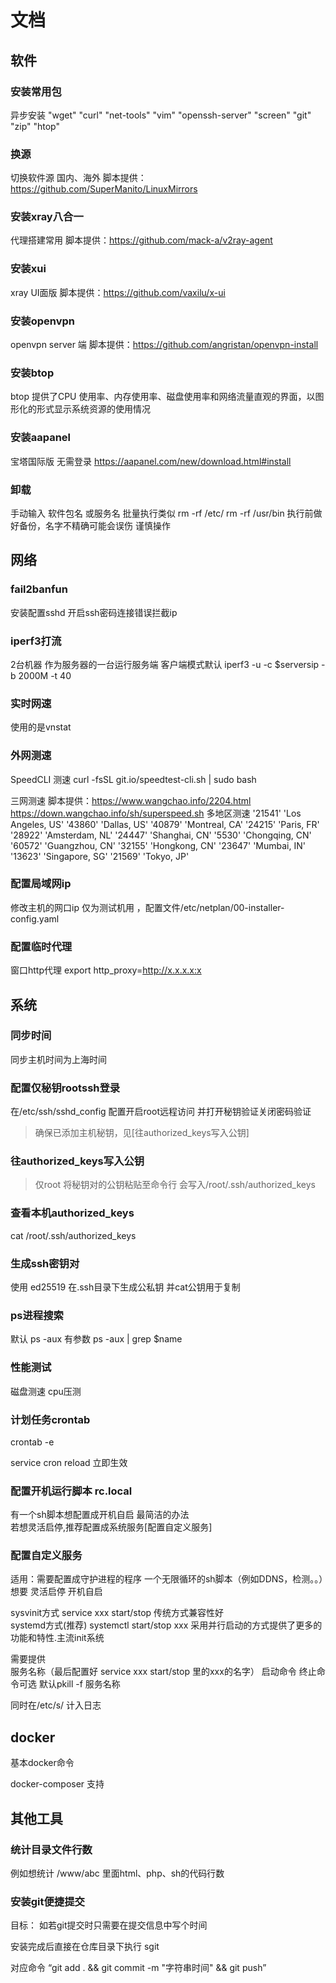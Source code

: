 # 文档

## 软件

### 安装常用包 
异步安装
"wget" "curl" "net-tools" "vim" "openssh-server" "screen" "git" "zip" "htop"

### 换源
切换软件源 国内、海外 脚本提供： https://github.com/SuperManito/LinuxMirrors

### 安装xray八合一
代理搭建常用 脚本提供：https://github.com/mack-a/v2ray-agent

### 安装xui
xray UI面版 脚本提供：https://github.com/vaxilu/x-ui

### 安装openvpn

openvpn server 端 脚本提供：https://github.com/angristan/openvpn-install


### 安装btop
btop 提供了CPU 使用率、内存使用率、磁盘使用率和网络流量直观的界面，以图形化的形式显示系统资源的使用情况

### 安装aapanel
宝塔国际版 无需登录 https://aapanel.com/new/download.html#install


### 卸载
手动输入 
软件包名 或服务名 批量执行类似 rm -rf /etc/ rm -rf /usr/bin
执行前做好备份，名字不精确可能会误伤 谨慎操作

## 网络

### fail2banfun

安装配置sshd  开启ssh密码连接错误拦截ip

### iperf3打流
2台机器
作为服务器的一台运行服务端
客户端模式默认 iperf3 -u -c $serversip -b 2000M -t 40

### 实时网速
使用的是vnstat

### 外网测速
SpeedCLI 测速
curl -fsSL git.io/speedtest-cli.sh | sudo bash

三网测速
脚本提供：https://www.wangchao.info/2204.html  https://down.wangchao.info/sh/superspeed.sh
多地区测速
'21541' 'Los Angeles, US'
'43860' 'Dallas, US'
'40879' 'Montreal, CA'
'24215' 'Paris, FR'
'28922' 'Amsterdam, NL'
'24447' 'Shanghai, CN'
'5530' 'Chongqing, CN'
'60572' 'Guangzhou, CN'
'32155' 'Hongkong, CN'
'23647' 'Mumbai, IN'
'13623' 'Singapore, SG'
'21569' 'Tokyo, JP'
### 配置局域网ip
修改主机的网口ip
仅为测试机用 ，配置文件/etc/netplan/00-installer-config.yaml

### 配置临时代理
窗口http代理  export http_proxy=http://x.x.x.x:x

## 系统

### 同步时间
同步主机时间为上海时间
### 配置仅秘钥rootssh登录
在/etc/ssh/sshd_config 配置开启root远程访问
并打开秘钥验证关闭密码验证
>确保已添加主机秘钥，见[往authorized_keys写入公钥]

### 往authorized_keys写入公钥
>仅root
将秘钥对的公钥粘贴至命令行
会写入/root/.ssh/authorized_keys

### 查看本机authorized_keys
cat /root/.ssh/authorized_keys

### 生成ssh密钥对
使用 ed25519 在.ssh目录下生成公私钥
并cat公钥用于复制

### ps进程搜索
默认
ps -aux
有参数
ps -aux | grep $name

### 性能测试
磁盘测速
cpu压测

### 计划任务crontab
crontab -e

service cron reload 立即生效
### 配置开机运行脚本 rc.local
有一个sh脚本想配置成开机自启 最简洁的办法  
若想灵活启停,推荐配置成系统服务[配置自定义服务]

### 配置自定义服务

适用：需要配置成守护进程的程序  一个无限循环的sh脚本（例如DDNS，检测。。）想要 灵活启停 开机自启

sysvinit方式 service xxx start/stop 传统方式兼容性好  
systemd方式(推荐) systemctl start/stop xxx 采用并行启动的方式提供了更多的功能和特性.主流init系统 

需要提供  
服务名称（最后配置好 service xxx start/stop  里的xxx的名字）
启动命令
终止命令可选 默认pkill -f 服务名称

同时在/etc/s/ 计入日志



## docker
基本docker命令

docker-composer 支持

## 其他工具

### 统计目录文件行数
例如想统计 /www/abc 里面html、php、sh的代码行数

### 安装git便捷提交
目标：
如若git提交时只需要在提交信息中写个时间 

安装完成后直接在仓库目录下执行 sgit


对应命令 “git add . && git commit -m "字符串时间" && git push”








